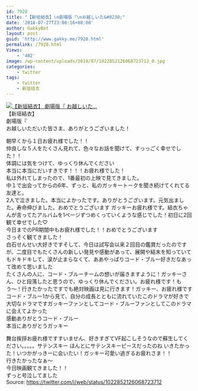 ```yaml
---
id: 7928
title: "【新垣結衣】\n劇場版『\nお越しいた&#8230;"
date: '2018-07-27T23:00:16+08:00'
author: GakkyBot
layout: post
guid: 'http://www.gakky.me/7928.html'
permalink: /7928.html
Views:
    - '482'
image: /wp-content/uploads/2018/07/1022852126068723712_0.jpg
categories:
    - twitter
tags:
    - twitter
    - 新垣结衣
---
```


[![【新垣結衣】
劇場版『
お越しいた...](http://www.yui-aragaki.org/wp-content/uploads/2018/07/1022852126068723712_0.jpg)](http://www.yui-aragaki.org/wp-content/uploads/2018/07/1022852126068723712_0.jpg)  
【新垣結衣】  
劇場版『  
お越しいただいた皆さま、ありがとうございました！

朝早くから１日お疲れ様でした！！  
仲良しな５人をたくさん見れて、色々なお話を聞けて、すっっごく幸せでした！！  
体調には気をつけて、ゆっくり休んでください  
本当に本当にだいすきです！！！お疲れ様でした！  
私は外れてしまったので、1番最初の上映で見てきました。  
中１で出会ってからの6年、ずっと、私のガッキートークを聞き続けてくれてる友達と。  
2人で泣きました。本当によかったです。ありがとうございます。元気出ました。寿命伸びました。おめでとうございます ガッキーお疲れ様です。結衣ちゃんが言ってたアルバムを1ページずつめくっていくような感じでした！初日に2回観て幸せでした♡  
今日までのPR期間中もお疲れ様でした！！おめでとうございます  
さっそく観てきました！  
白石せんせい大好きですそして、今日は試写会以来２回目の鑑賞だったのですが、二度目でもたくさんの新しい発見や感動があって、展開や結末を知っていてもドキドキして、涙が止まらなくて、ああやっぱりコード・ブルー好きだなあって改めて思いました  
たくさんの人に、コード・ブルーチームの想いが届きますように！ガッキーさん、ひと段落したと思うので、ゆっくり休んでください。お疲れ様です！もう〜！行きたかったですでも絶対映画は見に行きます！ガッキー、お疲れ様ですコード・ブルー1から見て、自分の成長とともに流れていたこのドラマが好きで大切なドラマですガッキーファンとしてコード・ブルーファンとしてこのドラマに会えてよかった  
感動ありがとうコード・ブルー  
本当にありがとうガッキー

舞台挨拶お疲れ様ですすいません、好きすぎてVF起こしそうなので蘇生してください。。。。。サテンスキー ほんとにサテンスキーピースだったのね いきたかった！いつかがっきーに会いたい！ガッキー可愛い過ぎるお疲れさま！！  
行きたかったなぁ〜  
今日映画観てきました！！  
ずっと号泣してました  
Source: <https://twitter.com/i/web/status/1022852126068723712>